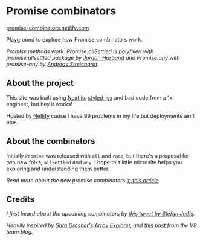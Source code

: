# Promise combinators

[promise-combinators.netlify.com](//promise-combinators.netlify.com/)

Playground to explore how Promise combinators work.

_Promise methods work. Promise.allSettled is polyfilled with promise.allsettled package by [Jordan Harband](//github.com/ljharb) and Promise.any with promise-any by [Andreas Streichardt](https://github.com/m0ppers)._

## About the project

This site was built using [Next.js](//nextjs.org/), [styled-jsx](//github.com/zeit/styled-jsx) and bad code from a 1x engineer, but hey it works!

Hosted by [Netlify](//netlify.com) cause I have 99 problems in my life but deployments ain't one.

## About the combinators

Initially `Promise` was released with `all` and `race`, but there's a proposal for two new folks, `allSettled` and `any`. I hope this little microsite helps you exploring and understanding them better.

_Read more about the new promise combinators [in this article](//todo.article.i.wrote.for.css.tricks)._

## Credits

_I first heard about the upcoming combinators by [this tweet by Stefan Judis](//twitter.com/stefanjudis/status/1140535050230030336)._

_Heavily inspired by [Sara Drasner's Array Explorer](//github.com/sdras/array-explorer),  and [this post](https://v8.dev/features/promise-combinators) from the V8 team blog._

